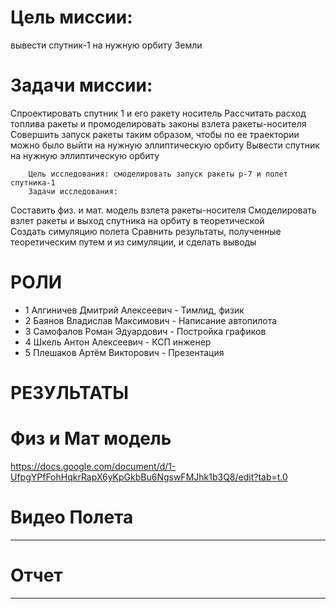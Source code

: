 # Цель миссии: 
вывести спутник-1 на нужную орбиту Земли
# Задачи миссии:
Спроектировать спутник 1 и его ракету носитель
Рассчитать расход топлива ракеты и промоделировать законы взлета ракеты-носителя 
Совершить запуск ракеты таким образом, чтобы по ее траектории можно было выйти на нужную эллиптическую орбиту
 Вывести спутник на нужную эллиптическую орбиту

        Цель исследования: смоделировать запуск ракеты р-7 и полет спутника-1
        Задачи исследования:
 Составить физ. и мат. модель взлета ракеты-носителя
 Смоделировать взлет ракеты и выход спутника на орбиту в теоретической  
 Создать симуляцию полета 
 Сравнить результаты, полученные теоретическим путем и из симуляции, и сделать выводы
 # РОЛИ
  * 1 Алгиничев Дмитрий Алексеевич - Тимлид, физик
  * 2 Баянов Владислав Максимович  - Написание автопилота
  * 3 Самофалов Роман Эдуардович   - Постройка графиков
  * 4 Шкель Антон Алексеевич       - КСП инженер
  * 5 Плешаков Артём Викторович    - Презентация
                                                                                                              
# РЕЗУЛЬТАТЫ

# Физ и Мат модель 
https://docs.google.com/document/d/1-UfpgYPfFohHqkrRapX6yKpGkbBu6NgswFMJhk1b3Q8/edit?tab=t.0
# Видео Полета
--------------------------------------------------------------------------------------------
# Отчет
--------------------------------------------------------------------------------------------
